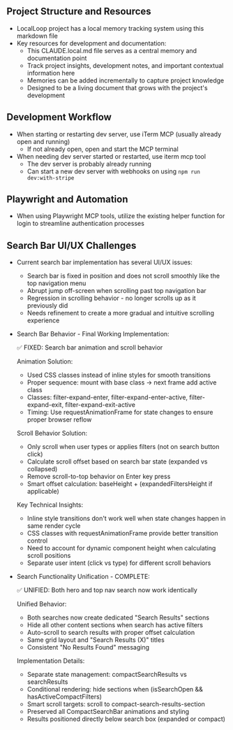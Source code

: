 ## Project Structure and Resources

- LocalLoop project has a local memory tracking system using this markdown file
- Key resources for development and documentation:
  - This CLAUDE.local.md file serves as a central memory and documentation point
  - Track project insights, development notes, and important contextual information here
  - Memories can be added incrementally to capture project knowledge
  - Designed to be a living document that grows with the project's development

## Development Workflow

- When starting or restarting dev server, use iTerm MCP (usually already open and running)
  - If not already open, open and start the MCP terminal
- When needing dev server started or restarted, use iterm mcp tool
  - The dev server is probably already running
  - Can start a new dev server with webhooks on using `npm run dev:with-stripe`

## Playwright and Automation

- When using Playwright MCP tools, utilize the existing helper function for login to streamline authentication processes

## Search Bar UI/UX Challenges

- Current search bar implementation has several UI/UX issues:
  - Search bar is fixed in position and does not scroll smoothly like the top navigation menu
  - Abrupt jump off-screen when scrolling past top navigation bar
  - Regression in scrolling behavior - no longer scrolls up as it previously did
  - Needs refinement to create a more gradual and intuitive scrolling experience

- Search Bar Behavior - Final Working Implementation:

  ✅ FIXED: Search bar animation and scroll behavior
  
  Animation Solution:
  - Used CSS classes instead of inline styles for smooth transitions
  - Proper sequence: mount with base class → next frame add active class
  - Classes: filter-expand-enter, filter-expand-enter-active, filter-expand-exit, filter-expand-exit-active
  - Timing: Use requestAnimationFrame for state changes to ensure proper browser reflow

  Scroll Behavior Solution:
  - Only scroll when user types or applies filters (not on search button click)
  - Calculate scroll offset based on search bar state (expanded vs collapsed)
  - Remove scroll-to-top behavior on Enter key press
  - Smart offset calculation: baseHeight + (expandedFiltersHeight if applicable)

  Key Technical Insights:
  - Inline style transitions don't work well when state changes happen in same render cycle
  - CSS classes with requestAnimationFrame provide better transition control
  - Need to account for dynamic component height when calculating scroll positions
  - Separate user intent (click vs type) for different scroll behaviors

- Search Functionality Unification - COMPLETE:

  ✅ UNIFIED: Both hero and top nav search now work identically
  
  Unified Behavior:
  - Both searches now create dedicated "Search Results" sections
  - Hide all other content sections when search has active filters
  - Auto-scroll to search results with proper offset calculation
  - Same grid layout and "Search Results (X)" titles
  - Consistent "No Results Found" messaging
  
  Implementation Details:
  - Separate state management: compactSearchResults vs searchResults
  - Conditional rendering: hide sections when (isSearchOpen && hasActiveCompactFilters)
  - Smart scroll targets: scroll to compact-search-results-section
  - Preserved all CompactSearchBar animations and styling
  - Results positioned directly below search box (expanded or compact)